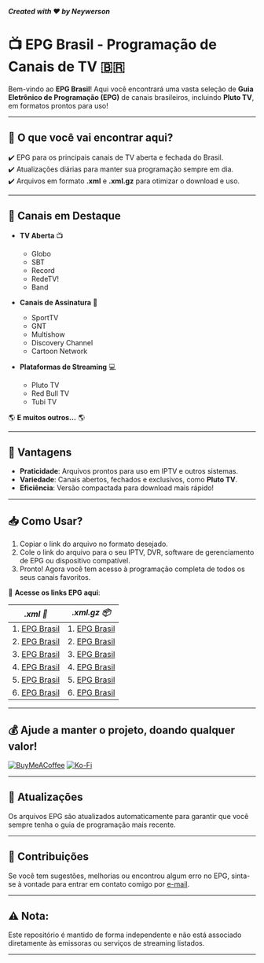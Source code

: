 **_Created with ❤️ by Neywerson_**
# 📺 **EPG Brasil - Programação de Canais de TV** 🇧🇷

Bem-vindo ao **EPG Brasil**! Aqui você encontrará uma vasta seleção de **Guia Eletrônico de Programação (EPG)** de canais brasileiros, incluindo **Pluto TV**, em formatos prontos para uso!

----

## 🔹 **O que você vai encontrar aqui?**
✔️ EPG para os principais canais de TV aberta e fechada do Brasil.  
✔️ Atualizações diárias para manter sua programação sempre em dia.  
✔️ Arquivos em formato **.xml** e **.xml.gz** para otimizar o download e uso.

----

## 🎯 **Canais em Destaque**
- **TV Aberta** 📺
  - Globo
  - SBT
  - Record
  - RedeTV!
  - Band
  
- **Canais de Assinatura** 📡
  - SportTV
  - GNT
  - Multishow
  - Discovery Channel
  - Cartoon Network
  
- **Plataformas de Streaming** 💻
  - Pluto TV
  - Red Bull TV
  - Tubi TV
  
🌎 **E muitos outros...** 🌎
 

----

## 🚀 **Vantagens**
- **Praticidade**: Arquivos prontos para uso em IPTV e outros sistemas.  
- **Variedade**: Canais abertos, fechados e exclusivos, como **Pluto TV**.  
- **Eficiência**: Versão compactada para download mais rápido!

----

## 📥 **Como Usar?**
1. Copiar o link do arquivo no formato desejado.
2. Cole o link do arquivo para o seu IPTV, DVR, software de gerenciamento de EPG ou dispositivo compatível.
3. Pronto! Agora você tem acesso à programação completa de todos os seus canais favoritos. 


🔗 **Acesse os links EPG aqui**:

| _**.xml** 📄_ | _**.xml.gz** 📦_ |
| --- | --- |
|1. [EPG Brasil](https://raw.githubusercontent.com/Neywerson/GuideTV/refs/heads/BR1/guide.xml)|1. [EPG Brasil ](https://raw.githubusercontent.com/Neywerson/GuideTV/refs/heads/BR1/guide.xml.gz)|
|2. [EPG Brasil](https://raw.githubusercontent.com/Neywerson/GuideTV/refs/heads/BR2/mi.tv_br.xml)|2. [EPG Brasil](https://raw.githubusercontent.com/Neywerson/GuideTV/refs/heads/BR2/mi.tv_br.xml.gz)|
|3. [EPG Brasil](https://raw.githubusercontent.com/Neywerson/GuideTV/refs/heads/BR2/meuguia.tv.xml)|3. [EPG Brasil](https://raw.githubusercontent.com/Neywerson/GuideTV/refs/heads/BR2/meuguia.tv.xml.gz)|
|4. [EPG Brasil](https://raw.githubusercontent.com/Neywerson/GuideTV/refs/heads/BR3/guide.xml)|4. [EPG Brasil](https://raw.githubusercontent.com/Neywerson/GuideTV/refs/heads/BR3/guide.xml.gz)|
|5. [EPG Brasil](https://raw.githubusercontent.com/Neywerson/GuideTV/refs/heads/BR4/GuiaEPG.xml)|5. [EPG Brasil](https://raw.githubusercontent.com/Neywerson/GuideTV/refs/heads/BR4/GuiaEPG.xml.gz)|
|6. [EPG Brasil](https://raw.githubusercontent.com/Neywerson/GuideTV/refs/heads/BR5/epg.xml)|6. [EPG Brasil](https://raw.githubusercontent.com/Neywerson/GuideTV/refs/heads/BR5/epg.xml.gz)|





---

## 💰 Ajude a manter o projeto, doando qualquer valor!
[![BuyMeACoffee](https://img.shields.io/badge/Buy%20Me%20a%20Coffee-ffdd00?style=for-the-badge&logo=buy-me-a-coffee&logoColor=black)](https://buymeacoffee.com/Neywerson) [![Ko-Fi](https://img.shields.io/badge/Ko--fi-F16061?style=for-the-badge&logo=ko-fi&logoColor=white)](https://ko-fi.com/Neywerson) 

---
## 🔄 **Atualizações**

Os arquivos EPG são atualizados automaticamente para garantir que você sempre tenha o guia de programação mais recente.

----

## 🌟 **Contribuições**
Se você tem sugestões, melhorias ou encontrou algum erro no EPG, sinta-se à vontade para entrar em contato comigo por [e-mail](nfdr_nfdr@hotmail.com).

---

## ⚠️ **Nota**:
Este repositório é mantido de forma independente e não está associado diretamente às emissoras ou serviços de streaming listados.

----

